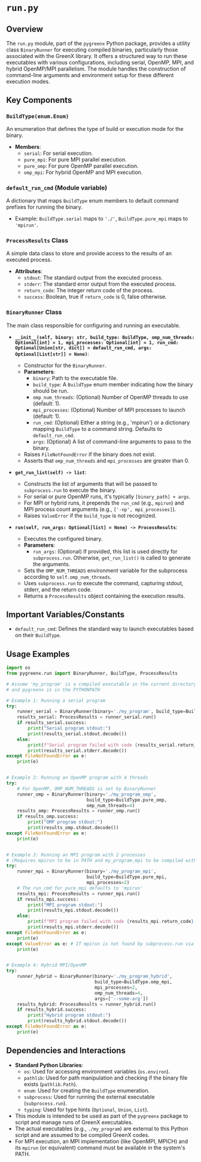 # `run.py`

## Overview

The `run.py` module, part of the `pygreenx` Python package, provides a utility class `BinaryRunner` for executing compiled binaries, particularly those associated with the GreenX library. It offers a structured way to run these executables with various configurations, including serial, OpenMP, MPI, and hybrid OpenMP/MPI parallelism. The module handles the construction of command-line arguments and environment setup for these different execution modes.

## Key Components

### `BuildType(enum.Enum)`
An enumeration that defines the type of build or execution mode for the binary.
- **Members**:
    - `serial`: For serial execution.
    - `pure_mpi`: For pure MPI parallel execution.
    - `pure_omp`: For pure OpenMP parallel execution.
    - `omp_mpi`: For hybrid OpenMP and MPI execution.

### `default_run_cmd` (Module variable)
A dictionary that maps `BuildType` enum members to default command prefixes for running the binary.
- Example: `BuildType.serial` maps to `'./'`, `BuildType.pure_mpi` maps to `'mpirun'`.

### `ProcessResults` Class
A simple data class to store and provide access to the results of an executed process.
- **Attributes**:
    - `stdout`: The standard output from the executed process.
    - `stderr`: The standard error output from the executed process.
    - `return_code`: The integer return code of the process.
    - `success`: Boolean, true if `return_code` is 0, false otherwise.

### `BinaryRunner` Class
The main class responsible for configuring and running an executable.
- **`__init__(self, binary: str, build_type: BuildType, omp_num_threads: Optional[int] = 1, mpi_processes: Optional[int] = 1, run_cmd: Optional[Union[str, dict]] = default_run_cmd, args: Optional[List[str]] = None)`**:
    - Constructor for the `BinaryRunner`.
    - **Parameters**:
        - `binary`: Path to the executable file.
        - `build_type`: A `BuildType` enum member indicating how the binary should be run.
        - `omp_num_threads`: (Optional) Number of OpenMP threads to use (default: 1).
        - `mpi_processes`: (Optional) Number of MPI processes to launch (default: 1).
        - `run_cmd`: (Optional) Either a string (e.g., 'mpirun') or a dictionary mapping `BuildType` to a command string. Defaults to `default_run_cmd`.
        - `args`: (Optional) A list of command-line arguments to pass to the binary.
    - Raises `FileNotFoundError` if the binary does not exist.
    - Asserts that `omp_num_threads` and `mpi_processes` are greater than 0.

- **`get_run_list(self) -> list`**:
    - Constructs the list of arguments that will be passed to `subprocess.run` to execute the binary.
    - For serial or pure OpenMP runs, it's typically `[binary_path] + args`.
    - For MPI or hybrid runs, it prepends the `run_cmd` (e.g., `mpirun`) and MPI process count arguments (e.g., `['-np', mpi_processes]`).
    - Raises `ValueError` if the `build_type` is not recognized.

- **`run(self, run_args: Optional[list] = None) -> ProcessResults`**:
    - Executes the configured binary.
    - **Parameters**:
        - `run_args`: (Optional) If provided, this list is used directly for `subprocess.run`. Otherwise, `get_run_list()` is called to generate the arguments.
    - Sets the `OMP_NUM_THREADS` environment variable for the subprocess according to `self.omp_num_threads`.
    - Uses `subprocess.run` to execute the command, capturing stdout, stderr, and the return code.
    - Returns a `ProcessResults` object containing the execution results.

## Important Variables/Constants
- `default_run_cmd`: Defines the standard way to launch executables based on their `BuildType`.

## Usage Examples

```python
import os
from pygreenx.run import BinaryRunner, BuildType, ProcessResults

# Assume 'my_program' is a compiled executable in the current directory
# and pygreenx is in the PYTHONPATH

# Example 1: Running a serial program
try:
    runner_serial = BinaryRunner(binary='./my_program', build_type=BuildType.serial, args=['--input', 'input.txt'])
    results_serial: ProcessResults = runner_serial.run()
    if results_serial.success:
        print("Serial program stdout:")
        print(results_serial.stdout.decode())
    else:
        print(f"Serial program failed with code {results_serial.return_code}:")
        print(results_serial.stderr.decode())
except FileNotFoundError as e:
    print(e)


# Example 2: Running an OpenMP program with 4 threads
try:
    # For OpenMP, OMP_NUM_THREADS is set by BinaryRunner
    runner_omp = BinaryRunner(binary='./my_program_omp',
                              build_type=BuildType.pure_omp,
                              omp_num_threads=4)
    results_omp: ProcessResults = runner_omp.run()
    if results_omp.success:
        print("OMP program stdout:")
        print(results_omp.stdout.decode())
except FileNotFoundError as e:
    print(e)


# Example 3: Running an MPI program with 2 processes
# (Requires mpirun to be in PATH and my_program_mpi to be compiled with MPI)
try:
    runner_mpi = BinaryRunner(binary='./my_program_mpi',
                              build_type=BuildType.pure_mpi,
                              mpi_processes=2)
    # The run_cmd for pure_mpi defaults to 'mpirun'
    results_mpi: ProcessResults = runner_mpi.run()
    if results_mpi.success:
        print("MPI program stdout:")
        print(results_mpi.stdout.decode())
    else:
        print(f"MPI program failed with code {results_mpi.return_code}:")
        print(results_mpi.stderr.decode())
except FileNotFoundError as e:
    print(e)
except ValueError as e: # If mpirun is not found by subprocess.run via default_run_cmd
    print(e)


# Example 4: Hybrid MPI/OpenMP
try:
    runner_hybrid = BinaryRunner(binary='./my_program_hybrid',
                                 build_type=BuildType.omp_mpi,
                                 mpi_processes=2,
                                 omp_num_threads=4,
                                 args=['--some-arg'])
    results_hybrid: ProcessResults = runner_hybrid.run()
    if results_hybrid.success:
        print("Hybrid program stdout:")
        print(results_hybrid.stdout.decode())
except FileNotFoundError as e:
    print(e)

```

## Dependencies and Interactions

- **Standard Python Libraries**:
    - `os`: Used for accessing environment variables (`os.environ`).
    - `pathlib`: Used for path manipulation and checking if the binary file exists (`pathlib.Path`).
    - `enum`: Used for creating the `BuildType` enumeration.
    - `subprocess`: Used for running the external executable (`subprocess.run`).
    - `typing`: Used for type hints (`Optional`, `Union`, `List`).
- This module is intended to be used as part of the `pygreenx` package to script and manage runs of GreenX executables.
- The actual executables (e.g., `./my_program`) are external to this Python script and are assumed to be compiled GreenX codes.
- For MPI execution, an MPI implementation (like OpenMPI, MPICH) and its `mpirun` (or equivalent) command must be available in the system's PATH.
```
